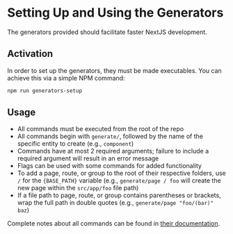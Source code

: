 # Setting Up and Using the Generators

The generators provided should facilitate faster NextJS development.

## Activation

In order to set up the generators, they must be made executables. You can achieve this via a simple NPM command:

```bash
npm run generators-setup
```

## Usage

-   All commands must be executed from the root of the repo
-   All commands begin with `generate/`, followed by the name of the specific entity to create (e.g., `component`)
-   Commands have at most 2 required arguments; failure to include a required argument will result in an error message
-   Flags can be used with some commands for added functionality
-   To add a page, route, or group to the root of their respective folders, use `/` for the `{BASE_PATH}` variable (e.g., `generate/page / foo` will create the new page within the `src/app/foo` file path)
-   If a file path to page, route, or group contains parentheses or brackets, wrap the full path in double quotes (e.g., `generate/page "foo/(bar)" baz`)

Complete notes about all commands can be found in [their documentation](./COMMANDS.md).
